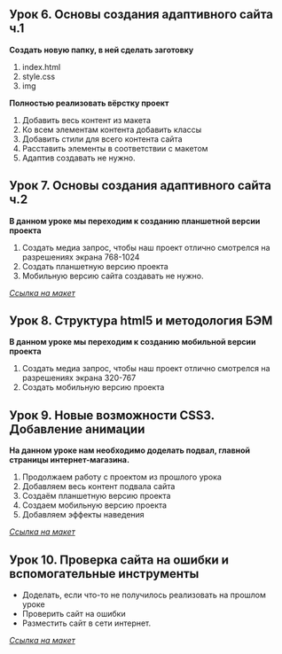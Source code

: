 ## Урок 6. Основы создания адаптивного сайта ч.1

**Создать новую папку, в ней сделать заготовку**
1. index.html
2. style.css
3. img

**Полностью реализовать вёрстку проект**
1. Добавить весь контент из макета
2. Ко всем элементам контента добавить классы
3. Добавить стили для всего контента сайта
4. Расставить элементы в соответствии с макетом
5. Адаптив создавать не нужно.

## Урок 7. Основы создания адаптивного сайта ч.2



**В данном уроке мы переходим к созданию планшетной версии проекта**
1. Создать медиа запрос, чтобы наш проект отлично смотрелся на разрешениях экрана 768-1024
2. Создать планшетную версию проекта
3. Мобильную версию сайта создавать не нужно.

*[Ссылка на макет](https://www.figma.com/file/mnLY69cYE5cqWM5w6n5hXx/Seo-%26-Digital-Marketing-Landing-Page?node-id=188%3A673)* 

## Урок 8. Структура html5 и методология БЭМ

**В данном уроке мы переходим к созданию мобильной версии проекта**
1. Создать медиа запрос, чтобы наш проект отлично смотрелся на разрешениях экрана 320-767
2. Создать мобильную версию проекта

##  Урок 9. Новые возможности CSS3. Добавление анимации


**На данном уроке нам необходимо доделать подвал, главной страницы интернет-магазина.**
1. Продолжаем работу с проектом из прошлого урока
2. Добавляем весь контент подвала сайта
3. Создаём планшетную версию проекта
4. Создаем мобильную версию проекта
5. Добавляем эффекты наведения

*[Ссылка на макет](https://www.figma.com/file/mnLY69cYE5cqWM5w6n5hXx/Seo-%26-Digital-Marketing-Landing-Page?node-id=190%3A1194)*


## Урок 10. Проверка сайта на ошибки и вспомогательные инструменты

* Доделать, если что-то не получилось реализовать на прошлом уроке
* Проверить сайт на ошибки
* Разместить сайт в сети интернет.

*[Ссылка на макет](https://www.figma.com/file/mnLY69cYE5cqWM5w6n5hXx/Seo-%26-Digital-Marketing-Landing-Page?node-id=190%3A1194)*